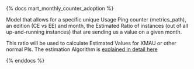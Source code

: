 {% docs mart_monthly_counter_adoption %}

Model that allows for a specific unique Usage Ping counter (metrics_path), an edition (CE vs EE) and month, the Estimated Ratio of instances (out of all up-and-running instances) that are sending us a value on a given month.

This ratio will be used to calculate Estimated Values for XMAU or other normal PIs. The estimation Algorithm is [explained in detail here](https://about.gitlab.com/handbook/business-ops/data-team/data-catalog/xmau-analysis/#going-from-recorded-to-estimated-xmau) 

{% enddocs %}
